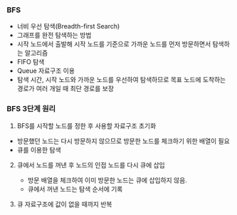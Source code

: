 ### BFS

- 너비 우선 탐색(Breadth-first Search)
- 그래프를 완전 탐색하는 방법
- 시작 노드에서 출발해 시작 노드를 기준으로 가까운 노드를 먼저 방문하면서 탐색하는 알고리즘
- FIFO 탐색
- Queue 자료구조 이용
- 탐색 시간, 시작 노드와 가까운 노드를 우선하여 탐색하므로 목표 노드에 도착하는 경로가 여러 개일 때 최단 경로를 보장


### BFS 3단계 원리

1. BFS를 시작할 노드를 정한 후 사용할 자료구조 초기화
  - 방문했던 노드는 다시 방문하지 않으므로 방문한 노드를 체크하기 위한 배열이 필요
  - 큐를 이용한 탐색

2. 큐에서 노드를 꺼낸 후 노드의 인접 노드를 다시 큐에 삽입
   - 방문 배열을 체크하여 이미 방문한 노드는 큐에 삽입하지 않음.
   - 큐에서 꺼낸 노드는 탐색 순서에 기록
  
3. 큐 자료구조에 값이 없을 때까지 반복
